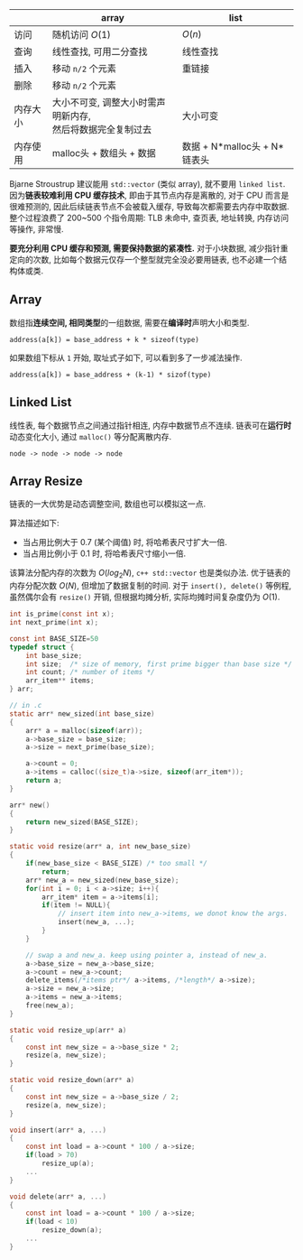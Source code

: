 |          | array                                                           | list                           |
| -------- | --------------------------------------------------------------- | ------------------------------ |
| 访问     | 随机访问 ${} O(1) {}$                                                       |    ${} O(n) {}$                          |
| 查询     | 线性查找, 可用二分查找                                          | 线性查找                       |
| 插入     | 移动 `n/2` 个元素                                               | 重链接                         |
| 删除     | 移动 `n/2` 个元素                                               |                                |
| 内存大小 | 大小不可变, 调整大小时需声明新内存, <br> 然后将数据完全复制过去 | 大小可变                       |
| 内存使用 | malloc头 + 数组头 + 数据                                        | 数据 + N\*malloc头 + N\*链表头 |

Bjarne Stroustrup 建议能用 `std::vector` (类似 array), 就不要用 `linked list`. 
因为**链表较难利用 CPU 缓存技术**, 即由于其节点内存是离散的, 对于 CPU 而言是很难预测的, 因此后续链表节点不会被载入缓存, 导致每次都需要去内存中取数据. 整个过程浪费了 200~500 个指令周期: TLB 未命中, 查页表, 地址转换, 内存访问等操作, 非常慢.

**要充分利用 CPU 缓存和预测, 需要保持数据的紧凑性.** 对于小块数据, 减少指针重定向的次数, 比如每个数据元仅存一个整型就完全没必要用链表, 也不必建一个结构体或类.

## Array

数组指**连续空间, 相同类型**的一组数据, 需要在**编译时**声明大小和类型. 

```
address(a[k]) = base_address + k * sizeof(type)
```

如果数组下标从 `1` 开始, 取址式子如下, 可以看到多了一步减法操作. 

```
address(a[k]) = base_address + (k-1) * sizof(type)
```

## Linked List

线性表, 每个数据节点之间通过指针相连, 内存中数据节点不连续. 链表可在**运行时**动态变化大小, 通过 `malloc()` 等分配离散内存.

```
node -> node -> node -> node
```

## Array Resize

链表的一大优势是动态调整空间, 数组也可以模拟这一点.

算法描述如下: 
- 当占用比例大于 0.7 (某个阈值) 时, 将哈希表尺寸扩大一倍.
- 当占用比例小于 0.1 时, 将哈希表尺寸缩小一倍.

该算法分配内存的次数为 $O(log_{2}N)$, `c++ std::vector` 也是类似办法. 优于链表的内存分配次数 $O(N)$, 但增加了数据复制的时间. 对于 `insert(), delete()` 等例程, 虽然偶尔会有 `resize()` 开销, 但根据均摊分析, 实际均摊时间复杂度仍为 $O(1)$.

```c
int is_prime(const int x);
int next_prime(int x);

const int BASE_SIZE=50
typedef struct {
	int base_size;
	int size;  /* size of memory, first prime bigger than base size */
	int count; /* number of items */
	arr_item** items;
} arr;

// in .c
static arr* new_sized(int base_size) 
{
	arr* a = malloc(sizeof(arr));
	a->base_size = base_size;
	a->size = next_prime(base_size);

	a->count = 0;
	a->items = calloc((size_t)a->size, sizeof(arr_item*));
	return a;
}

arr* new() 
{
	return new_sized(BASE_SIZE);
}

static void resize(arr* a, int new_base_size)
{
	if(new_base_size < BASE_SIZE) /* too small */
		return;
	arr* new_a = new_sized(new_base_size);
	for(int i = 0; i < a->size; i++){
		arr_item* item = a->items[i];
		if(item != NULL){
			// insert item into new_a->items, we donot know the args.
			insert(new_a, ...);
		}
	}

	// swap a and new_a. keep using pointer a, instead of new_a.
	a->base_size = new_a->base_size;
	a->count = new_a->count;
	delete_items(/*items ptr*/ a->items, /*length*/ a->size);
	a->size = new_a->size;
	a->items = new_a->items;
	free(new_a);
}

static void resize_up(arr* a)
{
	const int new_size = a->base_size * 2;
	resize(a, new_size);
}

static void resize_down(arr* a)
{
	const int new_size = a->base_size / 2;
	resize(a, new_size);
}

void insert(arr* a, ...) 
{
	const int load = a->count * 100 / a->size;
	if(load > 70)
		resize_up(a);
	...
}

void delete(arr* a, ...) 
{
	const int load = a->count * 100 / a->size;
	if(load < 10)
		resize_down(a);
	...
}
```


